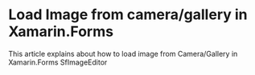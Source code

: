 # Load Image from camera/gallery in Xamarin.Forms
This article explains about how to load image from Camera/Gallery in Xamarin.Forms SfImageEditor
